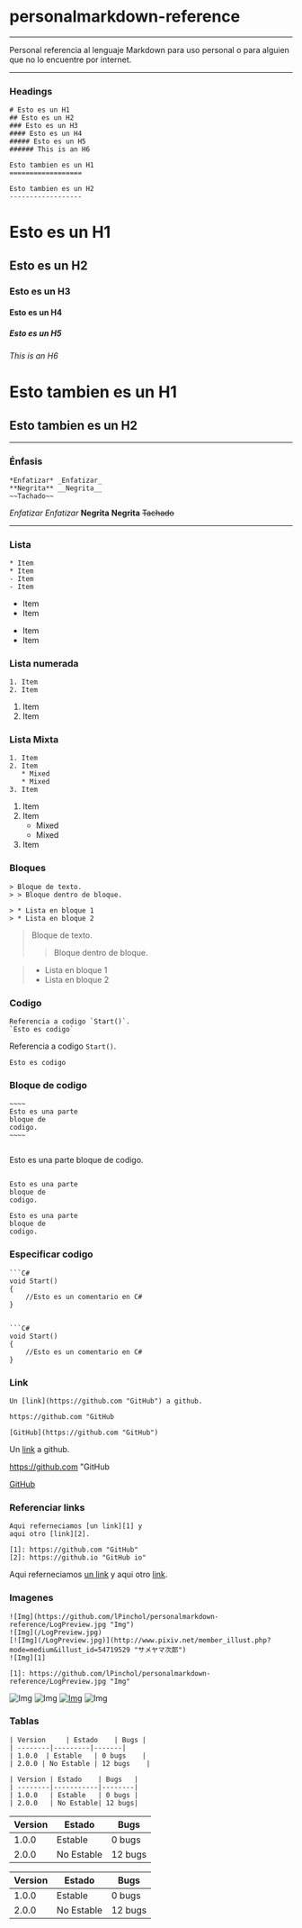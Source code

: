 # personalmarkdown-reference
_______________________________________
Personal referencia al lenguaje Markdown para uso personal o para alguien que no lo encuentre por internet.

_____________________________________
### Headings

```
# Esto es un H1
## Esto es un H2
### Esto es un H3
#### Esto es un H4
##### Esto es un H5
###### This is an H6

Esto tambien es un H1
==================

Esto tambien es un H2
------------------

```
# Esto es un H1
## Esto es un H2
### Esto es un H3
#### Esto es un H4
##### Esto es un H5
###### This is an H6

Esto tambien es un H1
==================

Esto tambien es un H2
------------------

_____________________________________

### Énfasis


```
*Enfatizar* _Enfatizar_
**Negrita** __Negrita__
~~Tachado~~
```

*Enfatizar* _Enfatizar_
**Negrita** __Negrita__
~~Tachado~~

_____________________________________

### Lista

```
* Item
* Item
- Item
- Item
```

* Item
* Item
- Item
- Item

### Lista numerada

```
1. Item
2. Item
```

1. Item
2. Item

### Lista Mixta

```
1. Item
2. Item
   * Mixed
   * Mixed  
3. Item
```

1. Item
2. Item
   * Mixed
   * Mixed  
3. Item

### Bloques

```
> Bloque de texto.
> > Bloque dentro de bloque.

> * Lista en bloque 1 
> * Lista en bloque 2
```

> Bloque de texto.
> > Bloque dentro de bloque.

> * Lista en bloque 1 
> * Lista en bloque 2

### Codigo

```
Referencia a codigo `Start()`.
`Esto es codigo`
```

Referencia a codigo `Start()`.

`Esto es codigo`

### Bloque de codigo

```
~~~~
Esto es una parte 
bloque de
codigo.
~~~~
```

```
```
Esto es una parte 
bloque de
codigo.
```
```

~~~~
Esto es una parte 
bloque de
codigo.
~~~~

```
Esto es una parte 
bloque de
codigo.
```

### Especificar codigo

```
```C#
void Start()
{
    //Esto es un comentario en C#
}

```
```

```C#
void Start()
{
    //Esto es un comentario en C#
}

```

### Link

```
Un [link](https://github.com "GitHub") a github.

https://github.com "GitHub

[GitHub](https://github.com "GitHub")
```

Un [link](https://github.com "GitHub") a github.

https://github.com "GitHub

[GitHub](https://github.com "GitHub")

### Referenciar links

```
Aqui referneciamos [un link][1] y
aqui otro [link][2].

[1]: https://github.com "GitHub"
[2]: https://github.io "GitHub io"
```

Aqui referneciamos [un link][1] y
aqui otro [link][2].

[1]: https://github.com "GitHub"
[2]: https://github.io "GitHub io"

### Imagenes

```
![Img](https://github.com/lPinchol/personalmarkdown-reference/LogPreview.jpg "Img")
![Img](/LogPreview.jpg)
[![Img](/LogPreview.jpg)](http://www.pixiv.net/member_illust.php?mode=medium&illust_id=54719529 "サメヤマ次郎")
![Img][1]

[1]: https://github.com/lPinchol/personalmarkdown-reference/LogPreview.jpg "Img"
```

![Img](https://github.com/lPinchol/personalmarkdown-reference/LogPreview.jpg "Img")
![Img](/LogPreview.jpg)
[![Img](/LogPreview.jpg)](http://www.pixiv.net/member_illust.php?mode=medium&illust_id=54719529 "サメヤマ次郎")
![Img][1]

[1]: https://github.com/lPinchol/personalmarkdown-reference/LogPreview.jpg "Img"

### Tablas

```
| Version     | Estado    | Bugs |
| --------|---------|-------|
| 1.0.0  | Estable   | 0 bugs    |
| 2.0.0 | No Estable | 12 bugs    |

| Version | Estado    | Bugs   |
| --------|-----------|--------|
| 1.0.0   | Estable   | 0 bugs |
| 2.0.0   | No Estable| 12 bugs|
```

| Version     | Estado    | Bugs |
| --------|---------|-------|
| 1.0.0  | Estable   | 0 bugs    |
| 2.0.0 | No Estable | 12 bugs    |

| Version | Estado    | Bugs   |
| --------|-----------|--------|
| 1.0.0   | Estable   | 0 bugs |
| 2.0.0   | No Estable| 12 bugs|

### 